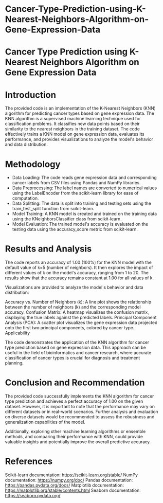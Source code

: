 # Cancer-Type-Prediction-using-K-Nearest-Neighbors-Algorithm-on-Gene-Expression-Data

# Cancer Type Prediction using K-Nearest Neighbors Algorithm on Gene Expression Data

# Introduction

The provided code is an implementation of the K-Nearest Neighbors (KNN) algorithm for predicting cancer types based on gene expression data. The KNN algorithm is a supervised machine learning technique used for classification problems. It classifies new data points based on their similarity to the nearest neighbors in the training dataset. The code effectively trains a KNN model on gene expression data, evaluates its performance, and provides visualizations to analyze the model's behavior and data distribution.

# Methodology

 - Data Loading: The code reads gene expression data and corresponding cancer labels from CSV files using Pandas and NumPy libraries.
 - Data Preprocessing: The label names are converted to numerical values using the LabelEncoder from the scikit-learn library for ease of computation.
 - Data Splitting: The data is split into training and testing sets using the train_test_split function from scikit-learn.
 - Model Training: A KNN model is created and trained on the training data using the KNeighborsClassifier class from scikit-learn.
 - Model Evaluation: The trained model's accuracy is evaluated on the testing data using the accuracy_score metric from scikit-learn.

# Results and Analysis

The code reports an accuracy of 1.00 (100%) for the KNN model with the default value of k=5 (number of neighbors). It then explores the impact of different values of k on the model's accuracy, ranging from 1 to 20. The results show that the accuracy remains constant at 1.00 for all values of k.

Visualizations are provided to analyze the model's behavior and data distribution:

Accuracy vs. Number of Neighbors (k): A line plot shows the relationship between the number of neighbors (k) and the corresponding model accuracy.
Confusion Matrix: A heatmap visualizes the confusion matrix, displaying the true labels against the predicted labels.
Principal Component Analysis (PCA): A scatter plot visualizes the gene expression data projected onto the first two principal components, colored by cancer type.
Applicability

The code demonstrates the application of the KNN algorithm for cancer type prediction based on gene expression data. This approach can be useful in the field of bioinformatics and cancer research, where accurate classification of cancer types is crucial for diagnosis and treatment planning.

# Conclusion and Recommendation

The provided code successfully implements the KNN algorithm for cancer type prediction and achieves a perfect accuracy of 1.00 on the given dataset. However, it is important to note that the performance may vary on different datasets or in real-world scenarios. Further analysis and evaluation on diverse datasets would be recommended to assess the robustness and generalization capabilities of the model.

Additionally, exploring other machine learning algorithms or ensemble methods, and comparing their performance with KNN, could provide valuable insights and potentially improve the overall predictive accuracy.

# References

Scikit-learn documentation: https://scikit-learn.org/stable/
NumPy documentation: https://numpy.org/doc/
Pandas documentation: https://pandas.pydata.org/docs/
Matplotlib documentation: https://matplotlib.org/stable/contents.html
Seaborn documentation: https://seaborn.pydata.org/
